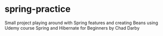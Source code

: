 # spring-practice

Small project playing around with Spring features and creating Beans using Udemy course Spring and Hibernate for Beginners by Chad Darby
